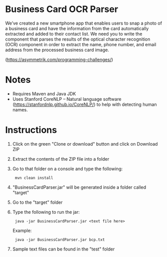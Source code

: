 # Business Card OCR Parser

We’ve created a new smartphone app that enables users to snap a photo of a business card and have the information from the card automatically extracted and added to their contact list. We need you to write the component that parses the results of the optical character recognition (OCR) component in order to extract the name, phone number, and email address from the processed business card image.

(https://asymmetrik.com/programming-challenges/)

# Notes
- Requires Maven and Java JDK
- Uses Stanford CoreNLP – Natural language software (https://stanfordnlp.github.io/CoreNLP/) to help with detecting human names.

# Instructions
1) Click on the green "Clone or download" button and click on Download ZIP
2) Extract the contents of the ZIP file into a folder
3) Go to that folder on a console and type the following:

		mvn clean install
		
4) "BusinessCardParser.jar" will be generated inside a folder called "target"
5) Go to the "target" folder
6) Type the following to run the jar:

		java -jar BusinessCardParser.jar <text file here>
	
	Example:
		
		java -jar BusinessCardParser.jar bcp.txt
7) Sample text files can be found in the "test" folder
